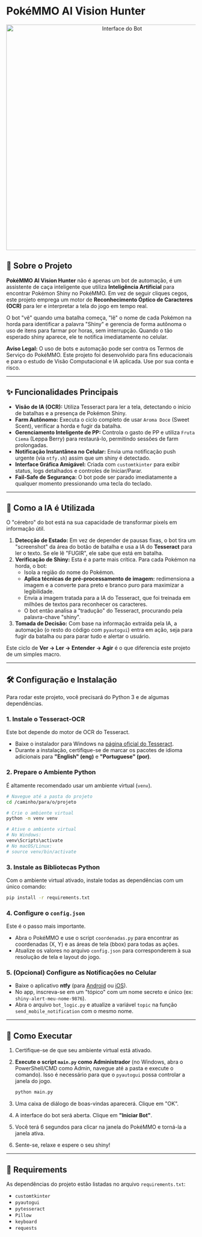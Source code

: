 # PokéMMO AI Vision Hunter

<p align="center">
  <img src="[https://imgur.com/gallery/pok-mmo-ai-vision-hunter-JUVGDkW](https://imgur.com/gallery/pok-mmo-ai-vision-hunter-JUVGDkW)" alt="Interface do Bot" width="600"/>
</p>

## 🌟 Sobre o Projeto

**PokéMMO AI Vision Hunter** não é apenas um bot de automação, é um assistente de caça inteligente que utiliza **Inteligência Artificial** para encontrar Pokémon Shiny no PokéMMO. Em vez de seguir cliques cegos, este projeto emprega um motor de **Reconhecimento Óptico de Caracteres (OCR)** para ler e interpretar a tela do jogo em tempo real.

O bot "vê" quando uma batalha começa, "lê" o nome de cada Pokémon na horda para identificar a palavra "Shiny" e gerencia de forma autônoma o uso de itens para farmar por horas, sem interrupção. Quando o tão esperado shiny aparece, ele te notifica imediatamente no celular.

**Aviso Legal:** O uso de bots e automação pode ser contra os Termos de Serviço do PokéMMO. Este projeto foi desenvolvido para fins educacionais e para o estudo de Visão Computacional e IA aplicada. Use por sua conta e risco.

---

## ✨ Funcionalidades Principais

*   **Visão de IA (OCR):** Utiliza Tesseract para ler a tela, detectando o início de batalhas e a presença de Pokémon Shiny.
*   **Farm Autônomo:** Executa o ciclo completo de usar `Aroma Doce` (Sweet Scent), verificar a horda e fugir da batalha.
*   **Gerenciamento Inteligente de PP:** Controla o gasto de PP e utiliza `Fruta Ciema` (Leppa Berry) para restaurá-lo, permitindo sessões de farm prolongadas.
*   **Notificação Instantânea no Celular:** Envia uma notificação push urgente (via `ntfy.sh`) assim que um shiny é detectado.
*   **Interface Gráfica Amigável:** Criada com `customtkinter` para exibir status, logs detalhados e controles de Iniciar/Parar.
*   **Fail-Safe de Segurança:** O bot pode ser parado imediatamente a qualquer momento pressionando uma tecla do teclado.

---

## 🚀 Como a IA é Utilizada

O "cérebro" do bot está na sua capacidade de transformar pixels em informação útil.

1.  **Detecção de Estado:** Em vez de depender de pausas fixas, o bot tira um "screenshot" da área do botão de batalha e usa a IA do **Tesseract** para ler o texto. Se ele lê "FUGIR", ele sabe que está em batalha.
2.  **Verificação de Shiny:** Esta é a parte mais crítica. Para cada Pokémon na horda, o bot:
    *   Isola a região do nome do Pokémon.
    *   **Aplica técnicas de pré-processamento de imagem:** redimensiona a imagem e a converte para preto e branco puro para maximizar a legibilidade.
    *   Envia a imagem tratada para a IA do Tesseract, que foi treinada em milhões de textos para reconhecer os caracteres.
    *   O bot então analisa a "tradução" do Tesseract, procurando pela palavra-chave "shiny".
3.  **Tomada de Decisão:** Com base na informação extraída pela IA, a automação (o resto do código com `pyautogui`) entra em ação, seja para fugir da batalha ou para parar tudo e alertar o usuário.

Este ciclo de **Ver -> Ler -> Entender -> Agir** é o que diferencia este projeto de um simples macro.

---
## 🛠️ Configuração e Instalação

Para rodar este projeto, você precisará do Python 3 e de algumas dependências.

### 1. Instale o Tesseract-OCR

Este bot depende do motor de OCR do Tesseract.
*   Baixe o instalador para Windows na [página oficial do Tesseract](https://github.com/UB-Mannheim/tesseract/wiki).
*   Durante a instalação, certifique-se de marcar os pacotes de idioma adicionais para **"English" (eng)** e **"Portuguese" (por)**.

### 2. Prepare o Ambiente Python

É altamente recomendado usar um ambiente virtual (`venv`).

```bash
# Navegue até a pasta do projeto
cd /caminho/para/o/projeto

# Crie o ambiente virtual
python -m venv venv

# Ative o ambiente virtual
# No Windows:
venv\Scripts\activate
# No macOS/Linux:
# source venv/bin/activate
```

### 3. Instale as Bibliotecas Python

Com o ambiente virtual ativado, instale todas as dependências com um único comando:

```bash
pip install -r requirements.txt
```

### 4. Configure o `config.json`

Este é o passo mais importante.
*   Abra o PokéMMO e use o script `coordenadas.py` para encontrar as coordenadas (X, Y) e as áreas de tela (bbox) para todas as ações.
*   Atualize os valores no arquivo `config.json` para corresponderem à sua resolução de tela e layout do jogo.

### 5. (Opcional) Configure as Notificações no Celular

*   Baixe o aplicativo **ntfy** (para [Android](https://play.google.com/store/apps/details?id=io.heckel.ntfy) ou [iOS](https://apps.apple.com/us/app/ntfy/id1625396347)).
*   No app, inscreva-se em um "tópico" com um nome secreto e único (ex: `shiny-alert-meu-nome-9876`).
*   Abra o arquivo `bot_logic.py` e atualize a variável `topic` na função `send_mobile_notification` com o mesmo nome.

---

## 🏃 Como Executar

1.  Certifique-se de que seu ambiente virtual está ativado.
2.  **Execute o script `main.py` como Administrador** (no Windows, abra o PowerShell/CMD como Admin, navegue até a pasta e execute o comando). Isso é necessário para que o `pyautogui` possa controlar a janela do jogo.

    ```bash
    python main.py
    ```
3.  Uma caixa de diálogo de boas-vindas aparecerá. Clique em "OK".
4.  A interface do bot será aberta. Clique em **"Iniciar Bot"**.
5.  Você terá 6 segundos para clicar na janela do PokéMMO e torná-la a janela ativa.
6.  Sente-se, relaxe e espere o seu shiny!

---
## 📜 Requirements

As dependências do projeto estão listadas no arquivo `requirements.txt`:

*   `customtkinter`
*   `pyautogui`
*   `pytesseract`
*   `Pillow`
*   `keyboard`
*   `requests`
